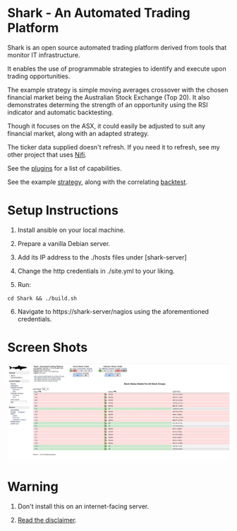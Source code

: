 # Shark - An Automated Trading Platform

Shark is an open source automated trading platform derived from tools that monitor IT infrastructure.

It enables the use of programmable strategies to identify and execute upon trading opportunities.

The example strategy is simple moving averages crossover with the chosen financial market being the Australian Stock Exchange (Top 20). It also demonstrates determing the strength of an opportunity using the RSI indicator and automatic backtesting.  

Though it focuses on the ASX, it could easily be adjusted to suit any financial market, along with an adapted strategy.  

The ticker data supplied doesn't refresh. If you need it to refresh, see my other project that uses [Nifi](https://github.com/danielneil/Using-NiFi-on-Yahoo-Finance).

See the [plugins](https://github.com/danielneil/AutomatedTradingPlatform/blob/main/doc/README.PLUGINS.md) for a list of capabilities.

See the example [strategy](https://github.com/danielneil/AutomatedTradingPlatform/blob/main/automatedtradingplatform/files/strategies/moving_averages.py), along with the correlating [backtest](https://github.com/danielneil/Shark/blob/main/automatedtradingplatform/files/strategies/backtesting/moving_averages.py).

# Setup Instructions

1. Install ansible on your local machine.

2. Prepare a vanilla Debian server.

3. Add its IP address to the ./hosts files under [shark-server]

4. Change the http credentials in ./site.yml to your liking.

5. Run: 
```
cd Shark && ./build.sh
```
6. Navigate to https://shark-server/nagios using the aforementioned credentials.

# Screen Shots

![alt text](https://github.com/danielneil/AutomatedTradingPlatform/blob/main/screenshots/screenshot.JPG?raw=true)

# Warning

1. Don't install this on an internet-facing server.

2. [Read the disclaimer](https://github.com/danielneil/AutomatedTradingPlatform/blob/main/DISCLAIMER).

